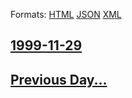 
Formats: [HTML](1999/11/29/index.html)  [JSON](1999/11/29/index.json)  [XML](1999/11/29/index.xml)  

## [1999-11-29](/news/1999/11/29/index.md)

## [Previous Day...](/news/1999/11/28/index.md)

